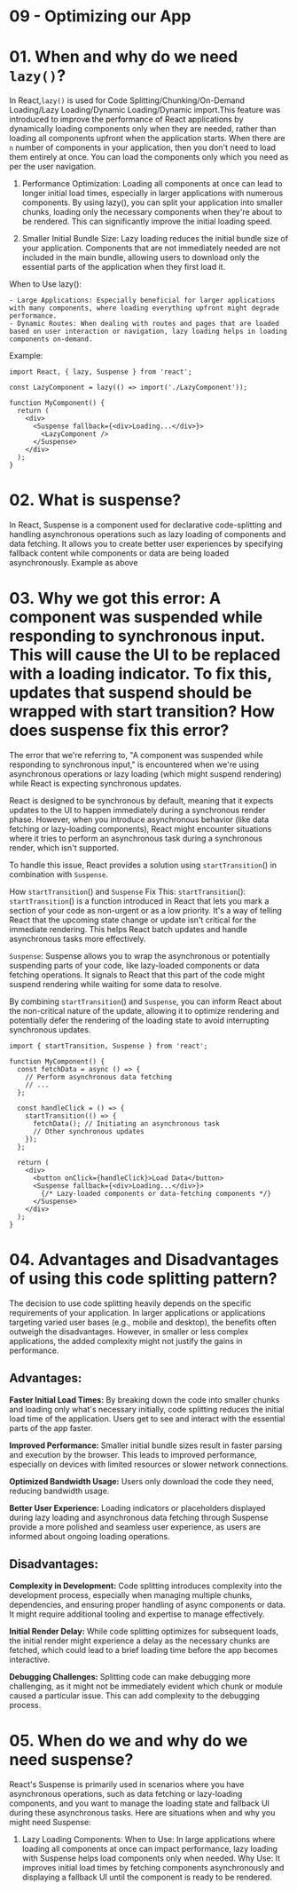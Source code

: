 # 09 - Optimizing our App

# 01. When and why do we need `lazy()`?

In React,`lazy()` is used for Code Splitting/Chunking/On-Demand Loading/Lazy Loading/Dynamic Loading/Dynamic import.This feature was introduced to improve the performance of React applications by dynamically loading components only when they are needed, rather than loading all components upfront when the application starts.
When there are `n` number of components in your application, then you don't need to load them entirely at once. You can load the components only which you need as per the user navigation.

1. Performance Optimization:
   Loading all components at once can lead to longer initial load times, especially in larger applications with numerous components. By using lazy(), you can split your application into smaller chunks, loading only the necessary components when they're about to be rendered. This can significantly improve the initial loading speed.

2. Smaller Initial Bundle Size:
   Lazy loading reduces the initial bundle size of your application. Components that are not immediately needed are not included in the main bundle, allowing users to download only the essential parts of the application when they first load it.

When to Use lazy():<br>

```
- Large Applications: Especially beneficial for larger applications with many components, where loading everything upfront might degrade performance.
- Dynamic Routes: When dealing with routes and pages that are loaded based on user interaction or navigation, lazy loading helps in loading components on-demand.
```

Example:<br>

```
import React, { lazy, Suspense } from 'react';

const LazyComponent = lazy(() => import('./LazyComponent'));

function MyComponent() {
  return (
    <div>
      <Suspense fallback={<div>Loading...</div>}>
        <LazyComponent />
      </Suspense>
    </div>
  );
}
```

# 02. What is suspense?

In React, Suspense is a component used for declarative code-splitting and handling asynchronous operations such as lazy loading of components and data fetching. It allows you to create better user experiences by specifying fallback content while components or data are being loaded asynchronously.
Example as above

# 03. Why we got this error: A component was suspended while responding to synchronous input. This will cause the UI to be replaced with a loading indicator. To fix this, updates that suspend should be wrapped with start transition? How does suspense fix this error?

The error that we're referring to, "A component was suspended while responding to synchronous input," is encountered when we're using asynchronous operations or lazy loading (which might suspend rendering) while React is expecting synchronous updates.

React is designed to be synchronous by default, meaning that it expects updates to the UI to happen immediately during a synchronous render phase. However, when you introduce asynchronous behavior (like data fetching or lazy-loading components), React might encounter situations where it tries to perform an asynchronous task during a synchronous render, which isn't supported.

To handle this issue, React provides a solution using `startTransition`() in combination with `Suspense`.

How `startTransition`() and `Suspense` Fix This:
`startTransition`():
`startTransition`() is a function introduced in React that lets you mark a section of your code as non-urgent or as a low priority. It's a way of telling React that the upcoming state change or update isn't critical for the immediate rendering. This helps React batch updates and handle asynchronous tasks more effectively.

`Suspense`:
Suspense allows you to wrap the asynchronous or potentially suspending parts of your code, like lazy-loaded components or data fetching operations. It signals to React that this part of the code might suspend rendering while waiting for some data to resolve.

By combining `startTransition`() and `Suspense`, you can inform React about the non-critical nature of the update, allowing it to optimize rendering and potentially defer the rendering of the loading state to avoid interrupting synchronous updates.

```
import { startTransition, Suspense } from 'react';

function MyComponent() {
  const fetchData = async () => {
    // Perform asynchronous data fetching
    // ...
  };

  const handleClick = () => {
    startTransition(() => {
      fetchData(); // Initiating an asynchronous task
      // Other synchronous updates
    });
  };

  return (
    <div>
      <button onClick={handleClick}>Load Data</button>
      <Suspense fallback={<div>Loading...</div>}>
        {/* Lazy-loaded components or data-fetching components */}
      </Suspense>
    </div>
  );
}
```

# 04. Advantages and Disadvantages of using this code splitting pattern?

The decision to use code splitting heavily depends on the specific requirements of your application. In larger applications or applications targeting varied user bases (e.g., mobile and desktop), the benefits often outweigh the disadvantages. However, in smaller or less complex applications, the added complexity might not justify the gains in performance.

<h2>Advantages:</h2>
<b>Faster Initial Load Times:</b> By breaking down the code into smaller chunks and loading only what's necessary initially, code splitting reduces the initial load time of the application. Users get to see and interact with the essential parts of the app faster.

<b>Improved Performance:</b> Smaller initial bundle sizes result in faster parsing and execution by the browser. This leads to improved performance, especially on devices with limited resources or slower network connections.

<b>Optimized Bandwidth Usage:</b> Users only download the code they need, reducing bandwidth usage.

<b>Better User Experience:</b> Loading indicators or placeholders displayed during lazy loading and asynchronous data fetching through Suspense provide a more polished and seamless user experience, as users are informed about ongoing loading operations.

<h2>Disadvantages:</h2>
<b>Complexity in Development:</b> Code splitting introduces complexity into the development process, especially when managing multiple chunks, dependencies, and ensuring proper handling of async components or data. It might require additional tooling and expertise to manage effectively.

<b>Initial Render Delay:</b> While code splitting optimizes for subsequent loads, the initial render might experience a delay as the necessary chunks are fetched, which could lead to a brief loading time before the app becomes interactive.

<b>Debugging Challenges:</b> Splitting code can make debugging more challenging, as it might not be immediately evident which chunk or module caused a particular issue. This can add complexity to the debugging process.

# 05. When do we and why do we need suspense?

React's Suspense is primarily used in scenarios where you have asynchronous operations, such as data fetching or lazy-loading components, and you want to manage the loading state and fallback UI during these asynchronous tasks. Here are situations when and why you might need Suspense:

1. Lazy Loading Components:
   When to Use: In large applications where loading all components at once can impact performance, lazy loading with Suspense helps load components only when needed.
   Why Use: It improves initial load times by fetching components asynchronously and displaying a fallback UI until the component is ready to be rendered.
